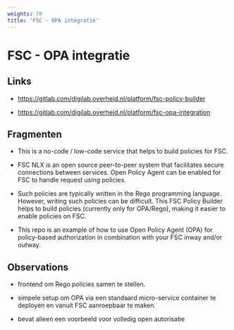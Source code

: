 ```yaml
---
weights: 70
title: 'FSC - OPA integratie'
---
```


# FSC - OPA integratie

## Links
- https://gitlab.com/digilab.overheid.nl/platform/fsc-policy-builder


- https://gitlab.com/digilab.overheid.nl/platform/fsc-opa-integration

## Fragmenten
- This is a no-code / low-code service that helps to build policies for FSC.
- FSC NLX is an open source peer-to-peer system that facilitates secure connections between services. Open Policy Agent can be enabled for FSC to handle request using policies.
- Such policies are typically written in the Rego programming language. However, writing such policies can be difficult. This FSC Policy Builder helps to build policies (currently only for OPA/Rego), making it easier to enable policies on FSC.


- This repo is an example of how to use Open Policy Agent (OPA) for policy-based authorization in combination with your FSC inway and/or outway.

## Observations
- frontend om Rego policies samen te stellen. 


- simpele setup om OPA via een standaard micro-service container te deployen en vanuit FSC aanroepbaar te maken.
- bevat alleen een voorbeeld voor volledig open autorisatie
